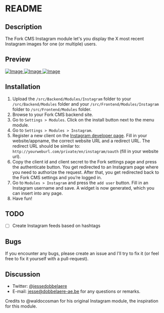 # README

## Description
The Fork CMS Instagram module let's you display the X most recent Instagram images for one (or multiple) users.

## Preview
[ ![Image](https://i.imgur.com/8ciwbRim.png "Backend") ](https://i.imgur.com/8ciwbRi.png) 
[![Image](http://i.imgur.com/Iu5T1SDm.png "Backend") ](http://i.imgur.com/Iu5T1SD.png) 
[![Image](http://i.imgur.com/UNwoA0Wm.png "Backend") ](http://i.imgur.com/UNwoA0W.png) 

## Installation

1. Upload the `/src/Backend/Modules/Instagram` folder to your `/src/Backend/Modules` folder and your `/src/Frontend/Modules/Instagram` folder to `/src/Frontend/Modules` folder.
3. Browse to your Fork CMS backend site.
4. Go to `Settings > Modules`. Click on the install button next to the menu module.
5. Go to `Settings > Modules > Instagram`. 
6. Register a new client on the [Instagram developer page](https://instagram.com/developer/clients/manage/). Fill in your website/appname, the correct website URL and a redirect URL. The redirect URL should be similar to: `http://yourweburl.com/private/en/instagram/oauth` (fill in your website url).
7. Copy the client id and client secret to the Fork settings page and press the authenticate button. You get redirected to an Instagram page where you need to authorize the request. After that, you get redirected back to the Fork CMS settings and you’re logged in.
8. Go to `Modules > Instagram` and press the `add user` button. Fill in an Instagram username and save. A widget is now generated, which you can insert into any page. 
5. Have fun!

## TODO
- [ ] Create Instagram feeds based on hashtags

## Bugs

If you encounter any bugs, please create an issue and I'll try to fix it (or feel free to fix it yourself with a pull-request).

## Discussion
- Twitter: [@jessedobbelaere](https://www.twitter.com/jessedobbelaere)
- E-mail: <jesse@dobbelaere-ae.be> for any questions or remarks.

Credits to @waldocosman for his original Instagram module, the inspiration for this module.
